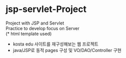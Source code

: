 # jsp-servlet-Project
 Project with JSP and Servlet<br>
 Practice to develop focus on Server<br>
 (* html template used)
 
 - kosta edu 사이트를 재구성해보는 웹 프로젝트
 - java/JSP로 동적 pages 구성 및 VO/DAO/Controller 구현
